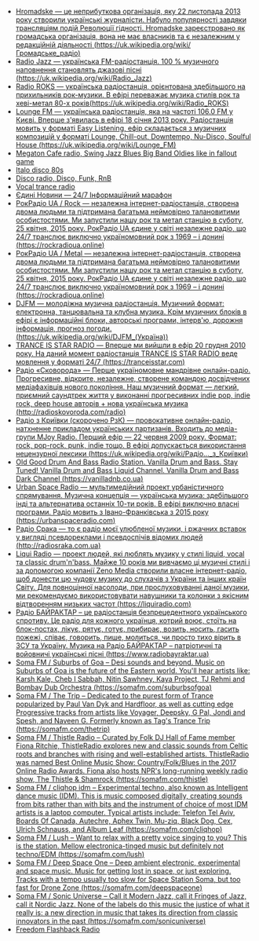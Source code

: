 * [Hromadske — це неприбуткова організація, яку 22 листопада 2013 року створили українські журналісти. Набуло популярності завдяки трансляціям подій Революції гідності. Hromadske зареєстровано як громадська організація, вона не має власників та є незалежним у редакційній діяльності (https://uk.wikipedia.org/wiki/Громадське_радіо)](http://[201:23b4:991a:634d:8359:4521:5576:15b7]/yggwave/radio/hromadske)
* [Radio Jazz — українська FM-радіостанція. 100 % музичного наповнення становлять джазові пісні (https://uk.wikipedia.org/wiki/Radio_Jazz)](http://[201:23b4:991a:634d:8359:4521:5576:15b7]/yggwave/radio/jazz)
* [Radio ROKS — українська радіостанція, орієнтована здебільшого на прихильників рок-музики. В ефірі переважає музика стилів рок та хеві-метал 80-х років(https://uk.wikipedia.org/wiki/Radio_ROKS)](http://[201:23b4:991a:634d:8359:4521:5576:15b7]/yggwave/radio/roks)
* [Lounge FM — українська радіостанція, яка на частоті 106.0 FM у Києві. Вперше з'явилась в ефірі 18 січня 2013 року. Радіостанція мовить у форматі Easy Listening, ефір складається з музичних композицій у форматі Lounge, Chill-out, Downtempo, Nu-Disco, Soulful House (https://uk.wikipedia.org/wiki/Lounge_FM)](http://[201:23b4:991a:634d:8359:4521:5576:15b7]/yggwave/radio/loungefm)
* [Megaton Cafe radio, Swing Jazz Blues Big Band Oldies like in fallout game](http://[200:bd1e:338e:77a9:b9e1:532:cadf:d759]:8000/megaton)
* [Italo disco 80s](http://[200:bd1e:338e:77a9:b9e1:532:cadf:d759]:8000/italo)
* [Disco radio, Disco, Funk, RnB](http://[200:bd1e:338e:77a9:b9e1:532:cadf:d759]:8000/disco)
* [Vocal trance radio](http://[200:bd1e:338e:77a9:b9e1:532:cadf:d759]:8000/vocaltrance)
* [Єдині Новини — 24/7 Інформаційний марафон](http://[200:7d2a:188f:fc04:30ea:da87:27e7:ca23]:8000/RadioNews)
* [РокРадіо UA / Rock — незалежна інтернет-радіостанція, створена двома людьми та підтримана багатьма неймовірно талановитими особистостями. Ми запустили нашу рок та метал станцію в суботу, 25 квітня, 2015 року. РокРадіо UA єдине у світі незалежне радіо, що 24/7 транслює виключно україномовний рок з 1969 – і донині (https://rockradioua.online)](http://[201:23b4:991a:634d:8359:4521:5576:15b7]/yggwave/radio/rockradioua/rock)
* [РокРадіо UA / Metal  — незалежна інтернет-радіостанція, створена двома людьми та підтримана багатьма неймовірно талановитими особистостями. Ми запустили нашу рок та метал станцію в суботу, 25 квітня, 2015 року. РокРадіо UA єдине у світі незалежне радіо, що 24/7 транслює виключно україномовний рок з 1969 – і донині (https://rockradioua.online)](http://[201:23b4:991a:634d:8359:4521:5576:15b7]/yggwave/radio/rockradioua/metal)
* [DJFM — молодіжна музична радіостанція. Музичний формат: електронна, танцювальна та клубна музика. Крім музичних блоків в ефірі є інформаційні блоки, авторські програми, інтерв'ю, дорожня інформація, прогноз погоди. (https://uk.wikipedia.org/wiki/DJFM_(Україна))](http://[201:23b4:991a:634d:8359:4521:5576:15b7]/yggwave/radio/djfm)
* [TRANCE IS STAR RADIO — Вперше ми вийшли в ефір 20 грудня 2010 року. На даний момент радіостанція TRANCE IS STAR RADIO веде мовлення у форматі 24/7 (https://tranceisstar.com)](http://[201:23b4:991a:634d:8359:4521:5576:15b7]/yggwave/radio/tranceisstar)
* [Радіо «Сковорода» — Перше україномовне мандрівне онлайн-радіо. Прогресивне, відкрите, незалежне, створене командою досвідчених медіафахівців нового покоління. Наш музичний формат — легкий, приємний саундтрек життя у виконанні прогресивних indie pop, indie rock, deep house авторів + нова українська музика (http://radioskovoroda.com/radio)](http://[201:23b4:991a:634d:8359:4521:5576:15b7]/yggwave/radio/radioskovoroda)
* [Радіо з Криївки (скорочено РзК) — провокативне онлайн-радіо, натхненне прикладом українських партизанів. Входить до медіа-групи MJoy Radio. Перший ефір — 22 червня 2009 року. Формат: rock, pop-rock, punk, indie тощо. В ефірі допускається використання нецензурної лексики (https://uk.wikipedia.org/wiki/Радіо…_з_Криївки)](http://[201:23b4:991a:634d:8359:4521:5576:15b7]/yggwave/radio/rzk)
* [Old Good Drum And Bass Radio Station. Vanilla Drum and Bass. Stay Tuned! Vanilla Drum and Bass Liquid Channel. Vanilla Drum and Bass Dark Channel (https://vanilladnb.co.ua)](http://[201:23b4:991a:634d:8359:4521:5576:15b7]/yggwave/radio/vanilladnb)
* [Urban Space Radio — мультимедійний проект урбаністичного спрямування. Музична концепція — українська музика: здебільшого інді та альтернатива останніх 10-ти років. В ефірі виключно власні програми. Радіо мовить з Івано-Франківська з 2015 року (https://urbanspaceradio.com)](http://[201:23b4:991a:634d:8359:4521:5576:15b7]/yggwave/radio/urban-space-radio)
* [Радіо Срака — то є радіо моєї улюбленої музики, і ржачних вставок у вигляді псевдореклами і псевдоспічів відомих людей (http://radiosraka.com.ua)](http://[201:23b4:991a:634d:8359:4521:5576:15b7]/yggwave/radio/sraka)
* [Liqui Radio — проект людей, які люблять музику у стилі liquid, vocal та classic drum'n'bass. Майже 10 років ми вивчаємо ці музичні стилі і за допомогою компанії Zeno Media створили власне інтернет-радіо, щоб донести цю чудову музику до слухачів з України та інших країн Світу. Для повноцінної насолоди, при прослуховуванні даної музики, ми рекомендуємо використовувати навушники та колонки з якісним відтворенням низьких частот (https://liquiradio.com)](http://[201:23b4:991a:634d:8359:4521:5576:15b7]/yggwave/radio/liqui)
* [Радіо БАЙРАКТАР – це радіостанція безпрецедентного українського спротиву. Це радіо для кожного українця, котрий воює, стоїть на блок-постах, лікує, рятує, готує, прибирає, возить, носить, гасить пожежі, співає, говорить, пише, молиться, чи просто тихо вірить в ЗСУ та Україну. Музика на Радіо БАЙРАКТАР – патріотичні та войовничі українські пісні (https://www.radiobayraktar.ua)](http://[201:23b4:991a:634d:8359:4521:5576:15b7]/yggwave/radio/bayraktar)
* [Soma FM / Suburbs of Goa – Desi sounds and beyond. Music on Suburbs of Goa is the future of the Eastern world. You'll hear artists like: Karsh Kale, Cheb I Sabbah, Nitin Sawhney, Kaya Project, TJ Rehmi and Bombay Dub Orchestra (https://somafm.com/suburbsofgoa)](http://[201:23b4:991a:634d:8359:4521:5576:15b7]/yggwave/radio/somafm/suburbsofgoa)
* [Soma FM / The Trip – Dedicated to the purest form of Trance popularized by Paul Van Dyk and Hardfloor, as well as cutting edge Progressive tracks from artists like Voyager, Deepsky, G Pal, Jondi and Spesh, and Naveen G. Formerly known as Tag's Trance Trip (https://somafm.com/thetrip)](http://[201:23b4:991a:634d:8359:4521:5576:15b7]/yggwave/radio/somafm/thetrip)
* [Soma FM / Thistle Radio – Curated by Folk DJ Hall of Fame member Fiona Ritchie, ThistleRadio explores new and classic sounds from Celtic roots and branches with rising and well-established artists. ThistleRadio was named Best Online Music Show: Country/Folk/Blues in the 2017 Online Radio Awards. Fiona also hosts NPR's long-running weekly radio show, The Thistle & Shamrock (https://somafm.com/thistle)](http://[201:23b4:991a:634d:8359:4521:5576:15b7]/yggwave/radio/somafm/thistle)
* [Soma FM / cliqhop idm – Experimental techno, also known as Intelligent dance music (IDM). This is music composed digitally, creating sounds from bits rather than with bits and the instrument of choice of most IDM artists is a laptop computer. Typical artists include: Telefon Tel Aviv, Boards Of Canada, Autechre, Aphex Twin, Mu-ziq, Black Dog, Cex, Ulrich Schnauss, and Album Leaf (https://somafm.com/cliqhop)](http://[201:23b4:991a:634d:8359:4521:5576:15b7]/yggwave/radio/somafm/cliqhop)
* [Soma FM / Lush – Want to relax with a pretty voice singing to you? This is the station. Mellow electronica-tinged music but definitely not techno/EDM (https://somafm.com/lush)](http://[201:23b4:991a:634d:8359:4521:5576:15b7]/yggwave/radio/somafm/lush)
* [Soma FM / Deep Space One – Deep ambient electronic, experimental and space music. Music for getting lost in space, or just exploring. Tracks with a tempo usually too slow for Space Station Soma, but too fast for Drone Zone (https://somafm.com/deepspaceone)](http://[201:23b4:991a:634d:8359:4521:5576:15b7]/yggwave/radio/somafm/deepspaceone)
* [Soma FM / Sonic Universe – Call it Modern Jazz, call it Fringes of Jazz, call it Nordic Jazz. None of the labels do this music the justice of what it really is: a new direction in music that takes its direction from classic innovators in the past (https://somafm.com/sonicuniverse)](http://[201:23b4:991a:634d:8359:4521:5576:15b7]/yggwave/radio/somafm/sonicuniverse)
* [Freedom Flashback Radio](http://[324:71e:281a:9ed3::ace]/ff-radio)